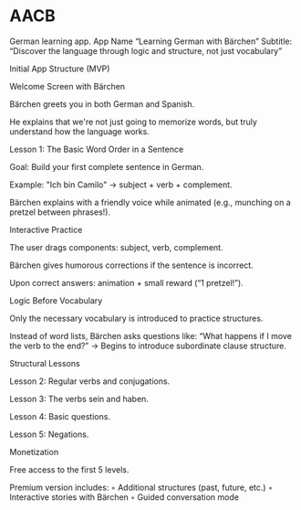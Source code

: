 # AACB
German learning app.
App Name
“Learning German with Bärchen”
Subtitle: “Discover the language through logic and structure, not just vocabulary”

Initial App Structure (MVP)

Welcome Screen with Bärchen

Bärchen greets you in both German and Spanish.

He explains that we're not just going to memorize words, but truly understand how the language works.

Lesson 1: The Basic Word Order in a Sentence

Goal: Build your first complete sentence in German.

Example: "Ich bin Camilo" → subject + verb + complement.

Bärchen explains with a friendly voice while animated (e.g., munching on a pretzel between phrases!).

Interactive Practice

The user drags components: subject, verb, complement.

Bärchen gives humorous corrections if the sentence is incorrect.

Upon correct answers: animation + small reward (“1 pretzel!”).

Logic Before Vocabulary

Only the necessary vocabulary is introduced to practice structures.

Instead of word lists, Bärchen asks questions like:
“What happens if I move the verb to the end?” → Begins to introduce subordinate clause structure.

Structural Lessons

Lesson 2: Regular verbs and conjugations.

Lesson 3: The verbs sein and haben.

Lesson 4: Basic questions.

Lesson 5: Negations.

Monetization

Free access to the first 5 levels.

Premium version includes:
◦ Additional structures (past, future, etc.)
◦ Interactive stories with Bärchen
◦ Guided conversation mode
